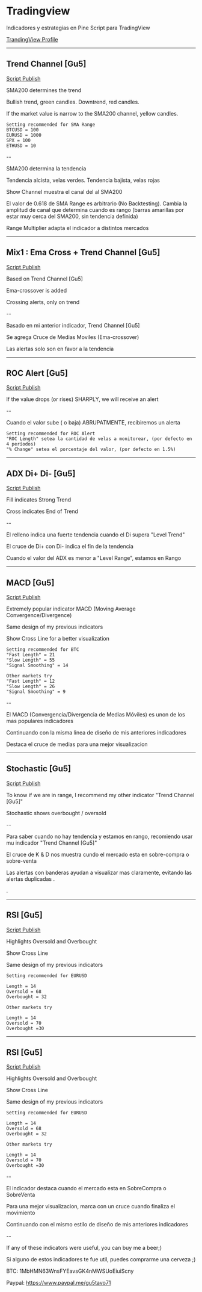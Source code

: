 # Tradingview
Indicadores y estrategias en Pine Script para TradingView

[TrandingView Profile](https://www.tradingview.com/u/gu5tavo71/#published-scripts)

***

## Trend Channel [Gu5]
[Script Publish](https://www.tradingview.com/script/nApbXCts-Trend-Channel-Gu5/)

SMA200 determines the trend

Bullish trend, green candles. Downtrend, red candles.

If the market value is narrow to the SMA200 channel, yellow candles.
```
Setting recommended for SMA Range
BTCUSD = 100
EURUSD = 1000
SPX = 100
ETHUSD = 10
```

--

SMA200 determina la tendencia

Tendencia alcista, velas verdes. Tendencia bajista, velas rojas

Show Channel muestra el canal del al SMA200

El valor de 0.618 de SMA Range es arbitrario (No Backtesting). Cambia la amplitud de canal que determina cuando es rango (barras amarillas por estar muy cerca del SMA200, sin tendencia definida)

Range Multiplier adapta el indicador a distintos mercados 

***
## Mix1 : Ema Cross + Trend Channel [Gu5]
[Script Publish](https://www.tradingview.com/script/YflOVb17-Mix1-Ema-Cross-Trend-Channel-Gu5/)

Based on Trend Channel [Gu5]

Ema-crossover is added

Crossing alerts, only on trend

--

Basado en mi anterior indicador, Trend Channel [Gu5]

Se agrega Cruce de Medias Moviles (Ema-crossover)

Las alertas solo son en favor a la tendencia


***
## ROC Alert [Gu5]
[Script Publish](https://www.tradingview.com/script/KvX3zVVE-ROC-Alert-Gu5/)

If the value drops (or rises) SHARPLY, we will receive an alert

--

Cuando el valor sube ( o baja) ABRUPATMENTE, recibiremos un alerta

```
Setting recommended for ROC Alert
"ROC Length" setea la cantidad de velas a monitorear, (por defecto en 4 períodos)
"% Change" setea el porcentaje del valor, (por defecto en 1.5%) 
```

***
## ADX Di+ Di- [Gu5]
[Script Publish](https://www.tradingview.com/script/RNcqYq6w-ADX-Di-Di-Gu5/)

Fill indicates Strong Trend

Cross indicates End of Trend

--

El relleno indica una fuerte tendencia cuando el Di supera "Level Trend"

El cruce de Di+ con Di- indica el fin de la tendencia

Cuando el valor del ADX es menor a "Level Range", estamos en Rango

***
## MACD [Gu5]
[Script Publish](https://www.tradingview.com/script/LDAhPFZs-MACD-Gu5/)

Extremely popular indicator MACD (Moving Average Convergence/Divergence) 

Same design of my previous indicators

Show Cross Line for a better visualization

```
Setting recommended for BTC
"Fast Length" = 21
"Slow Length" = 55
"Signal Smoothing" = 14

Other markets try
"Fast Length" = 12
"Slow Length" = 26
"Signal Smoothing" = 9

```
--

El MACD (Convergencia/Divergencia de Medias Móviles) es unon de los mas populares indicadores

Continuando con la misma linea de diseño de mis anteriores indicadores

Destaca el cruce de medias para una mejor visualizacion

***
## Stochastic [Gu5]
[Script Publish](https://www.tradingview.com/script/K5Wd0xCy-Stochastic-Gu5/)

To know if we are in range, I recommend my other indicator "Trend Channel [Gu5]"

Stochastic shows overbought / oversold

--

Para saber cuando no hay tendencia y estamos en rango, recomiendo usar mu indicador "Trend Channel [Gu5]"

El cruce de K & D nos muestra cundo el mercado esta en sobre-compra o sobre-venta

Las alertas con banderas ayudan a visualizar mas claramente, evitando las alertas duplicadas
.

.

***
## RSI [Gu5]
[Script Publish](https://www.tradingview.com/script/YflOVb17-Mix1-Ema-Cross-Trend-Channel-Gu5/)

Highlights Oversold and Overbought

Show Cross Line

Same design of my previous indicators

```
Setting recommended for EURUSD

Length = 14
Oversold = 68
Overbought = 32

Other markets try

Length = 14
Oversold = 70
Overbought =30
```

***
## RSI [Gu5]
[Script Publish](https://www.tradingview.com/script/YflOVb17-Mix1-Ema-Cross-Trend-Channel-Gu5/)

Highlights Oversold and Overbought

Show Cross Line

Same design of my previous indicators

```
Setting recommended for EURUSD

Length = 14
Oversold = 68
Overbought = 32

Other markets try

Length = 14
Oversold = 70
Overbought =30
```

--

El indicador destaca cuando el mercado esta en SobreCompra o SobreVenta

Para una mejor visualizacion, marca con un cruce cuando finaliza el movimiento

Continuando con el mismo estilo de diseño de mis anteriores indicadores

--

If any of these indicators were useful, you can buy me a beer;)

Si alguno de estos indicadores te fue util, puedes comprarme una cerveza ;)

BTC: 1MbHMN63WnsFYEavsGK4nMWSUoEiuiScny

Paypal: https://www.paypal.me/gu5tavo71
